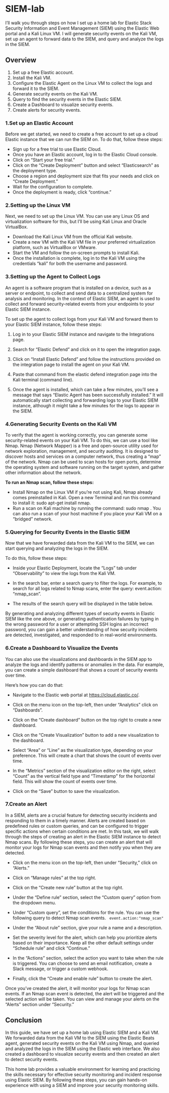 # SIEM-lab

I’ll walk you through steps on how I set up a home lab for Elastic Stack Security Information and Event Management (SIEM) using the Elastic Web portal and a Kali Linux VM. I will generate security events on the Kali VM, set up an agent to forward data to the SIEM, and query and analyze the logs in the SIEM.

<h2>Overview </h2>

 1. Set up a free Elastic account.
 2. Install the Kali VM.
 3. Configure the Elastic Agent on the Linux VM to collect the logs and forward it to the SIEM.
 4. Generate security events on the Kali VM.
 5. Query to find the security events in the Elastic SIEM.
 6. Create a Dashboard to visualize security events.
 7. Create alerts for security events.


<h3>1.Set up an Elastic Account</h3>

Before we get started, we need to create a free account to set up a cloud Elastic instance that we can run the SIEM on. To do that, follow these steps:

 - Sign up for a free trial to use Elastic Cloud. 
 - Once you have an Elastic account, log in to the Elastic Cloud console.
 - Click on “Start your free trial.”
 - Click on the “Create Deployment” button and select “Elasticsearch” as the deployment type.
 - Choose a region and deployment size that fits your needs and click on “Create Deployment.”
 - Wait for the configuration to complete.
 - Once the deployment is ready, click “continue.”


<h3>2.Setting up the Linux VM</h3>

Next, we need to set up the Linux VM. You can use any Linux OS and virtualization software for this, but I’ll be using Kali Linux and Oracle VirtualBox.

 - Download the Kali Linux VM from the official Kali website.
 - Create a new VM with the Kali VM file in your preferred virtualization platform, such as VirtualBox or VMware.
 - Start the VM and follow the on-screen prompts to install Kali.
 - Once the installation is complete, log in to the Kali VM using the credentials “kali” for both the username and password.



<h3>3.Setting up the Agent to Collect Logs</h3>

An agent is a software program that is installed on a device, such as a server or endpoint, to collect and send data to a centralized system for analysis and monitoring. In the context of Elastic SIEM, an agent is used to collect and forward security-related events from your endpoints to your Elastic SIEM instance.

To set up the agent to collect logs from your Kali VM and forward them to your Elastic SIEM instance, follow these steps:

 1. Log in to your Elastic SIEM instance and navigate to the Integrations page.

 2. Search for “Elastic Defend” and click on it to open the integration page.


 3. Click on “Install Elastic Defend” and follow the instructions provided on the integration page to install the agent on your Kali VM.

 4. Paste that command from the elastic defend integration page into the Kali terminal (command line).

 5. Once the agent is installed, which can take a few minutes, you’ll see a message that says “Elastic Agent has been successfully installed.” It will automatically start collecting and forwarding logs to your Elastic SIEM instance, although it might take a few minutes for the logs to appear in the SIEM.


<h3>4.Generating Security Events on the Kali VM</h3>

To verify that the agent is working correctly, you can generate some security-related events on your Kali VM. To do this, we can use a tool like Nmap. Nmap (Network Mapper) is a free and open-source utility used for network exploration, management, and security auditing. It is designed to discover hosts and services on a computer network, thus creating a “map” of the network. Nmap can be used to scan hosts for open ports, determine the operating system and software running on the target system, and gather other information about the network.

<b>To run an Nmap scan, follow these steps:</b>

  - Install Nmap on the Linux VM if you’re not using Kali, Nmap already comes preinstalled in Kali. Open a new Terminal and run this command to install it: sudo apt-get install nmap.
  - Run a scan on Kali machine by running the command: sudo nmap <vm-ip>. You can also run a scan of your host machine if you place your Kali VM on a “bridged” network.


<h3>5.Querying for Security Events in the Elastic SIEM</h3>

Now that we have forwarded data from the Kali VM to the SIEM, we can start querying and analyzing the logs in the SIEM.

To do this, follow these steps:

  - Inside your Elastic Deployment, locate the “Logs” tab under “Observability” to view the logs from the Kali VM.

  - In the search bar, enter a search query to filter the logs. For example, to search for all logs related to Nmap scans, enter the query: event.action:
“nmap_scan”.

  - The results of the search query will be displayed in the table below.


By generating and analyzing different types of security events in Elastic SIEM like the one above, or generating authentication failures by typing in the wrong password for a user or attempting SSH logins an incorrect password, you can gain a better understanding of how security incidents are detected, investigated, and responded to in real-world environments.


<h3>6.Create a Dashboard to Visualize the Events</h3>

You can also use the visualizations and dashboards in the SIEM app to analyze the logs and identify patterns or anomalies in the data. For example, you can create a simple dashboard that shows a count of security events over time.

Here’s how you can do that:

  - Navigate to the Elastic web portal at https://cloud.elastic.co/.
    
  - Click on the menu icon on the top-left, then under “Analytics” click on “Dashboards”.

  - Click on the “Create dashboard” button on the top right to create a new dashboard.

  - Click on the “Create Visualization” button to add a new visualization to the dashboard.

  - Select “Area” or “Line” as the visualization type, depending on your preference. This will create a chart that shows the count of events over time.

  - In the “Metrics” section of the visualization editor on the right, select “Count” as the vertical field type and “Timestamp” for the horizontal field. This will show the count of events over time.

  - Click on the “Save” button to save the visualization.



<h3>7.Create an Alert</h3>

In a SIEM, alerts are a crucial feature for detecting security incidents and responding to them in a timely manner. Alerts are created based on predefined rules or custom queries, and can be configured to trigger specific actions when certain conditions are met. In this task, we will walk through the steps of creating an alert in the Elastic SIEM instance to detect Nmap scans. By following these steps, you can create an alert that will monitor your logs for Nmap scan events and then notify you when they are detected.


  - Click on the menu icon on the top-left, then under “Security,” click on “Alerts.”
    
  - Click on “Manage rules” at the top right.

  - Click on the “Create new rule” button at the top right.

  - Under the “Define rule” section, select the “Custom query” option from the dropdown menu.

  - Under “Custom query”, set the conditions for the rule. You can use the following query to detect Nmap scan events.
   ` event.action:"nmap_scan"`

  - Under the “About rule” section, give your rule a name and a description.

  - Set the severity level for the alert, which can help you prioritize alerts based on their importance. Keep all the other default settings under “Schedule rule” and click “Continue.”


  - In the “Actions” section, select the action you want to take when the rule is triggered. You can choose to send an email notification, create a Slack message, or trigger a custom webhook.

  - Finally, click the “Create and enable rule” button to create the alert.


Once you’ve created the alert, it will monitor your logs for Nmap scan events. If an Nmap scan event is detected, the alert will be triggered and the selected action will be taken. You can view and manage your alerts on the “Alerts” section under “Security.”


<h2>Conclusion</h2>

In this guide, we have set up a home lab using Elastic SIEM and a Kali VM. We forwarded data from the Kali VM to the SIEM using the Elastic Beats agent, generated security events on the Kali VM using Nmap, and queried and analyzed the logs in the SIEM using the Elastic web interface. We also created a dashboard to visualize security events and then created an alert to detect security events.

This home lab provides a valuable environment for learning and practicing the skills necessary for effective security monitoring and incident response using Elastic SIEM. By following these steps, you can gain hands-on experience with using a SIEM and improve your security monitoring skills.

